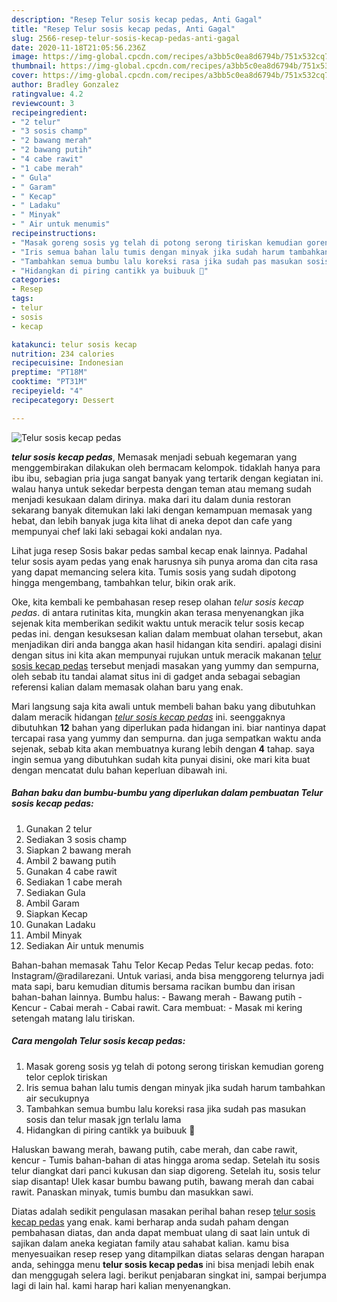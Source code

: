 ```yaml
---
description: "Resep Telur sosis kecap pedas, Anti Gagal"
title: "Resep Telur sosis kecap pedas, Anti Gagal"
slug: 2566-resep-telur-sosis-kecap-pedas-anti-gagal
date: 2020-11-18T21:05:56.236Z
image: https://img-global.cpcdn.com/recipes/a3bb5c0ea8d6794b/751x532cq70/telur-sosis-kecap-pedas-foto-resep-utama.jpg
thumbnail: https://img-global.cpcdn.com/recipes/a3bb5c0ea8d6794b/751x532cq70/telur-sosis-kecap-pedas-foto-resep-utama.jpg
cover: https://img-global.cpcdn.com/recipes/a3bb5c0ea8d6794b/751x532cq70/telur-sosis-kecap-pedas-foto-resep-utama.jpg
author: Bradley Gonzalez
ratingvalue: 4.2
reviewcount: 3
recipeingredient:
- "2 telur"
- "3 sosis champ"
- "2 bawang merah"
- "2 bawang putih"
- "4 cabe rawit"
- "1 cabe merah"
- " Gula"
- " Garam"
- " Kecap"
- " Ladaku"
- " Minyak"
- " Air untuk menumis"
recipeinstructions:
- "Masak goreng sosis yg telah di potong serong tiriskan kemudian goreng telor ceplok tiriskan"
- "Iris semua bahan lalu tumis dengan minyak jika sudah harum tambahkan air secukupnya"
- "Tambahkan semua bumbu lalu koreksi rasa jika sudah pas masukan sosis dan telur masak jgn terlalu lama"
- "Hidangkan di piring cantikk ya buibuuk 🥰"
categories:
- Resep
tags:
- telur
- sosis
- kecap

katakunci: telur sosis kecap 
nutrition: 234 calories
recipecuisine: Indonesian
preptime: "PT18M"
cooktime: "PT31M"
recipeyield: "4"
recipecategory: Dessert

---
```



![Telur sosis kecap pedas](https://img-global.cpcdn.com/recipes/a3bb5c0ea8d6794b/751x532cq70/telur-sosis-kecap-pedas-foto-resep-utama.jpg)

<b><i>telur sosis kecap pedas</i></b>, Memasak menjadi sebuah kegemaran yang menggembirakan dilakukan oleh bermacam kelompok. tidaklah hanya para ibu ibu, sebagian pria juga sangat banyak yang tertarik dengan kegiatan ini. walau hanya untuk sekedar berpesta dengan teman atau memang sudah menjadi kesukaan dalam dirinya. maka dari itu dalam dunia restoran sekarang banyak ditemukan laki laki dengan kemampuan memasak yang hebat, dan lebih banyak juga kita lihat di aneka depot dan cafe yang mempunyai chef laki laki sebagai koki andalan nya.

Lihat juga resep Sosis bakar pedas sambal kecap enak lainnya. Padahal telur sosis ayam pedas yang enak harusnya sih punya aroma dan cita rasa yang dapat memancing selera kita. Tumis sosis yang sudah dipotong hingga mengembang, tambahkan telur, bikin orak arik.

Oke, kita kembali ke pembahasan resep resep olahan <i>telur sosis kecap pedas</i>. di antara rutinitas kita, mungkin akan terasa menyenangkan jika sejenak kita memberikan sedikit waktu untuk meracik telur sosis kecap pedas ini. dengan kesuksesan kalian dalam membuat olahan tersebut, akan menjadikan diri anda bangga akan hasil hidangan kita sendiri. apalagi disini dengan situs ini kita akan mempunyai rujukan untuk meracik makanan <u>telur sosis kecap pedas</u> tersebut menjadi masakan yang yummy dan sempurna, oleh sebab itu tandai alamat situs ini di gadget anda sebagai sebagian referensi kalian dalam memasak olahan baru yang enak.


Mari langsung saja kita awali untuk membeli bahan baku yang dibutuhkan dalam meracik hidangan <u><i>telur sosis kecap pedas</i></u> ini. seenggaknya dibutuhkan <b>12</b> bahan yang diperlukan pada hidangan ini. biar nantinya dapat tercapai rasa yang yummy dan sempurna. dan juga sempatkan waktu anda sejenak, sebab kita akan membuatnya kurang lebih dengan <b>4</b> tahap. saya ingin semua yang dibutuhkan sudah kita punyai disini, oke mari kita buat dengan mencatat dulu bahan keperluan dibawah ini.

<!--inarticleads1-->

##### Bahan baku dan bumbu-bumbu yang diperlukan dalam pembuatan Telur sosis kecap pedas:

1. Gunakan 2 telur
1. Sediakan 3 sosis champ
1. Siapkan 2 bawang merah
1. Ambil 2 bawang putih
1. Gunakan 4 cabe rawit
1. Sediakan 1 cabe merah
1. Sediakan  Gula
1. Ambil  Garam
1. Siapkan  Kecap
1. Gunakan  Ladaku
1. Ambil  Minyak
1. Sediakan  Air untuk menumis


Bahan-bahan memasak Tahu Telor Kecap Pedas Telur kecap pedas. foto: Instagram/@radilarezani. Untuk variasi, anda bisa menggoreng telurnya jadi mata sapi, baru kemudian ditumis bersama racikan bumbu dan irisan bahan-bahan lainnya. Bumbu halus: - Bawang merah - Bawang putih - Kencur - Cabai merah - Cabai rawit. Cara membuat: - Masak mi kering setengah matang lalu tiriskan. 

<!--inarticleads2-->

##### Cara mengolah Telur sosis kecap pedas:

1. Masak goreng sosis yg telah di potong serong tiriskan kemudian goreng telor ceplok tiriskan
1. Iris semua bahan lalu tumis dengan minyak jika sudah harum tambahkan air secukupnya
1. Tambahkan semua bumbu lalu koreksi rasa jika sudah pas masukan sosis dan telur masak jgn terlalu lama
1. Hidangkan di piring cantikk ya buibuuk 🥰


Haluskan bawang merah, bawang putih, cabe merah, dan cabe rawit, kencur - Tumis bahan-bahan di atas hingga aroma sedap. Setelah itu sosis telur diangkat dari panci kukusan dan siap digoreng. Setelah itu, sosis telur siap disantap! Ulek kasar bumbu bawang putih, bawang merah dan cabai rawit. Panaskan minyak, tumis bumbu dan masukkan sawi. 

Diatas adalah sedikit pengulasan masakan perihal bahan resep <u>telur sosis kecap pedas</u> yang enak. kami berharap anda sudah paham dengan pembahasan diatas, dan anda dapat membuat ulang di saat lain untuk di sajikan dalam aneka kegiatan family atau sahabat kalian. kamu bisa menyesuaikan resep resep yang ditampilkan diatas selaras dengan harapan anda, sehingga menu <b>telur sosis kecap pedas</b> ini bisa menjadi lebih enak dan menggugah selera lagi. berikut penjabaran singkat ini, sampai berjumpa lagi di lain hal. kami harap hari kalian menyenangkan.

